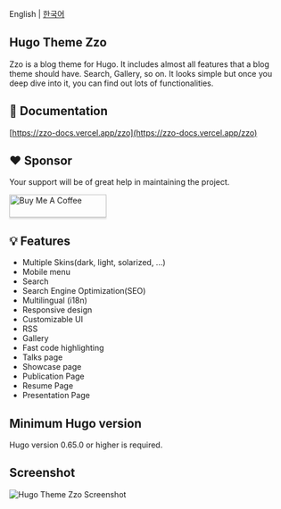 English | 
[한국어](https://github.com/zzossig/hugo-theme-zzo/blob/master/README.ko.md)

## Hugo Theme Zzo

Zzo is a blog theme for Hugo. It includes almost all features that a blog theme should have. Search, Gallery, so on. It looks simple but once you deep dive into it, you can find out lots of functionalities.

## 📄 Documentation

[https://zzo-docs.vercel.app/zzo](https://zzo-docs.vercel.app/zzo)

## ❤️ Sponsor

Your support will be of great help in maintaining the project.

<a href="https://www.buymeacoffee.com/zzossig" target="_blank"><img src="https://www.buymeacoffee.com/assets/img/custom_images/orange_img.png" alt="Buy Me A Coffee" style="height: 41px !important;width: 174px !important;box-shadow: 0px 3px 2px 0px rgba(190, 190, 190, 0.5) !important;-webkit-box-shadow: 0px 3px 2px 0px rgba(190, 190, 190, 0.5) !important;" ></a>

## 💡 Features

* Multiple Skins(dark, light, solarized, ...)
* Mobile menu
* Search
* Search Engine Optimization(SEO)
* Multilingual (i18n)
* Responsive design
* Customizable UI
* RSS
* Gallery
* Fast code highlighting
* Talks page
* Showcase page
* Publication Page
* Resume Page
* Presentation Page

## Minimum Hugo version

Hugo version 0.65.0 or higher is required.

## Screenshot

![Hugo Theme Zzo Screenshot](/images/screenshot.png)